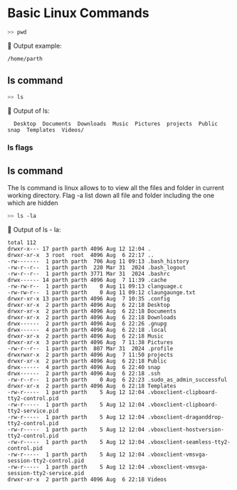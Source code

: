 # Basic Linux Commands 

```bash
>> pwd 

```

📌 Output example:

```
/home/parth
```
## ls command

```bash
>> ls
```

📌 Output of ls:

```
  Desktop  Documents  Downloads  Music  Pictures  projects  Public  snap  Templates  Videos/
```

### ls flags

## ls command
The ls command is linux allows to to view all the files and folder in current working directory. Flag -a list down all file and folder including the one which are hidden

```bash
>> ls -la
```
📌 Output of ls - la:

```
total 112
drwxr-x--- 17 parth parth 4096 Aug 12 12:04 .
drwxr-xr-x  3 root  root  4096 Aug  6 22:17 ..
-rw-------  1 parth parth  706 Aug 11 09:13 .bash_history
-rw-r--r--  1 parth parth  220 Mar 31  2024 .bash_logout
-rw-r--r--  1 parth parth 3771 Mar 31  2024 .bashrc
drwx------ 14 parth parth 4096 Aug  7 11:39 .cache
-rw-rw-r--  1 parth parth    0 Aug 11 09:13 clanguage.c
-rw-rw-r--  1 parth parth    0 Aug 11 09:12 claungaunge.txt
drwxr-xr-x 13 parth parth 4096 Aug  7 10:35 .config
drwxr-xr-x  2 parth parth 4096 Aug  6 22:18 Desktop
drwxr-xr-x  2 parth parth 4096 Aug  6 22:18 Documents
drwxr-xr-x  2 parth parth 4096 Aug  6 22:18 Downloads
drwx------  2 parth parth 4096 Aug  6 22:26 .gnupg
drwx------  4 parth parth 4096 Aug  6 22:18 .local
drwxr-xr-x  2 parth parth 4096 Aug  6 22:18 Music
drwxr-xr-x  3 parth parth 4096 Aug  7 11:38 Pictures
-rw-r--r--  1 parth parth  807 Mar 31  2024 .profile
drwxrwxr-x  2 parth parth 4096 Aug  7 11:50 projects
drwxr-xr-x  2 parth parth 4096 Aug  6 22:18 Public
drwx------  4 parth parth 4096 Aug  6 22:40 snap
drwx------  2 parth parth 4096 Aug  6 22:18 .ssh
-rw-r--r--  1 parth parth    0 Aug  6 22:23 .sudo_as_admin_successful
drwxr-xr-x  2 parth parth 4096 Aug  6 22:18 Templates
-rw-r-----  1 parth parth    5 Aug 12 12:04 .vboxclient-clipboard-tty2-control.pid
-rw-r-----  1 parth parth    5 Aug 12 12:04 .vboxclient-clipboard-tty2-service.pid
-rw-r-----  1 parth parth    5 Aug 12 12:04 .vboxclient-draganddrop-tty2-control.pid
-rw-r-----  1 parth parth    5 Aug 12 12:04 .vboxclient-hostversion-tty2-control.pid
-rw-r-----  1 parth parth    5 Aug 12 12:04 .vboxclient-seamless-tty2-control.pid
-rw-r-----  1 parth parth    5 Aug 12 12:04 .vboxclient-vmsvga-session-tty2-control.pid
-rw-r-----  1 parth parth    5 Aug 12 12:04 .vboxclient-vmsvga-session-tty2-service.pid
drwxr-xr-x  2 parth parth 4096 Aug  6 22:18 Videos

```


